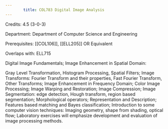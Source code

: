 ```yaml
---
        title: COL783 Digital Image Analysis
---
```

Credits: 4.5 (3-0-3)

Department: Department of Computer Science and Engineering

Prerequisites: [[COL106]], [[ELL205]] OR Equivalent

Overlaps with: ELL715

Digital Image Fundamentals; Image Enhancement in Spatial Domain:

Gray Level Transformation, Histogram Processing, Spatial Filters; Image Transforms: Fourier Transform and their properties, Fast Fourier Transform, Other Transforms; Image Enhancement in Frequency Domain; Color Image Processing; Image Warping and Restoration; Image Compression; Image Segmentation: edge detection, Hough transform, region based segmentation; Morphological operators; Representation and Description; Features based matching and Bayes classification; Introduction to some computer vision techniques: Imaging geometry, shape from shading, optical flow; Laboratory exercises will emphasize development and evaluation of image processing methods.